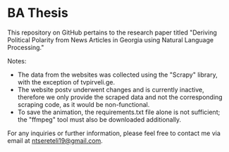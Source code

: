 # BA Thesis
This repository on GitHub pertains to the research paper titled "Deriving Political Polarity from News Articles in Georgia using Natural Language Processing."

Notes:

- The data from the websites was collected using the "Scrapy" library, with the exception of tvpirveli.ge.
- The website postv underwent changes and is currently inactive, therefore we only provide the scraped data and not the corresponding scraping code, as it would be non-functional.
- To save the animation, the requirements.txt file alone is not sufficient; the "ffmpeg" tool must also be downloaded additionally.


For any inquiries or further information, please feel free to contact me via email at ntsereteli19@gmail.com.
